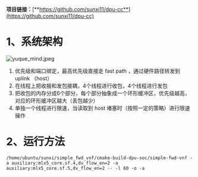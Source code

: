 **项目链接：**[**https://github.com/sunxi11/dpu-cc**](https://github.com/sunxi11/dpu-cc)



# 1、系统架构

![yuque_mind.jpeg](..%2F..%2FDownloads%2Fyuque_mind.jpeg)


1. 优先级和端口绑定，最高优先级直接走 fast path ，通过硬件路径转发到 uplink （host）
2. 在线程上把收报和发包接耦，4个线程进行收包，4个线程进行发包
3. 把收包的内存分成6个部分，每个部分抽象成一个环形缓冲区，优先级越高，对应的环形缓冲区越大（丢包越少）
4. 单独一个线程进行限速，当读取到 host 堵塞时（按照一定的策略）进行限速操作



# 2、运行方法
```shell
/home/ubuntu/sunxi/simple_fwd_vnf/cmake-build-dpu-soc/simple-fwd-vnf -a auxiliary:mlx5_core.sf.4,dv_flow_en=2 -a auxiliary:mlx5_core.sf.5,dv_flow_en=2 -- -l 60 -o -a
```




